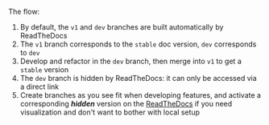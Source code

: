 The flow:

1. By default, the `v1` and `dev` branches are built automatically by ReadTheDocs
2. The `v1` branch corresponds to the `stable` doc version, `dev` corresponds to `dev`
3. Develop and refactor in the `dev` branch, then merge into `v1` to get a `stable` version
4. The `dev` branch is hidden by ReadTheDocs: it can only be accessed via a direct link
5. Create branches as you see fit when developing features, and activate a corresponding **_hidden_** version on the [ReadTheDocs](https://readthedocs.org/projects/soveren/versions/) if you need visualization and don't want to bother with local setup
